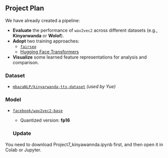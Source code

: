 ## Project Plan

We have already created a pipeline:

- **Evaluate** the performance of `wav2vec2` across different datasets (e.g., **Kinyarwanda** or **Wolof**).
- **Adopt** two training approaches:
  - [`fairseq`](https://github.com/facebookresearch/fairseq)
  - [Hugging Face Transformers](https://huggingface.co/docs/transformers/index)
- **Visualize** some learned feature representations for analysis and comparison.

### Dataset

- [`mbazaNLP/kinyarwanda-tts-dataset`](https://huggingface.co/datasets/mbazaNLP/kinyarwanda-tts-dataset) *(used by Yue)*

### Model

- [`facebook/wav2vec2-base`](https://huggingface.co/facebook/wav2vec2-base)  
  - Quantized version: **fp16**

  ### Update
You need to download Project7_kinyawannda.ipynb first, and then open it in Colab or Jupyter.
